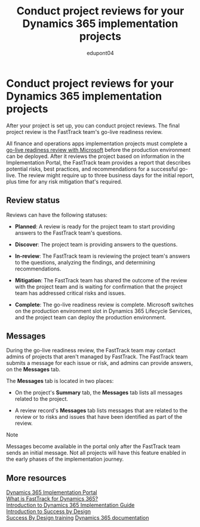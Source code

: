 ﻿---
title: Conduct project reviews for your Dynamics 365 implementation projects
description: Learn how to conduct project reviews in Dynamics 365 Implementation Portal, including overviews on review statuses and messages.
ms.date: 07/05/2023
ms.topic: conceptual
author: edupont04
ms.author: edupont
ms.reviewer: edupont
ms.custom: bap-template
---

# Conduct project reviews for your Dynamics 365 implementation projects

After your project is set up, you can conduct project reviews. The final project review is the FastTrack team's go-live readiness review.  

All finance and operations apps implementation projects must complete a [go-live readiness review with Microsoft](/dynamics365/fin-ops-core/fin-ops/imp-lifecycle/prepare-go-live#readiness) before the production environment can be deployed. After it reviews the project based on information in the Implementation Portal, the FastTrack team provides a report that describes potential risks, best practices, and recommendations for a successful go-live. The review might require up to three business days for the initial report, plus time for any risk mitigation that's required.

## Review status

Reviews can have the following statuses:  

* **Planned**: A review is ready for the project team to start providing answers to the FastTrack team's questions.

* **Discover**: The project team is providing answers to the questions.  

* **In-review**: The FastTrack team is reviewing the project team's answers to the questions, analyzing the findings, and determining recommendations.

* **Mitigation**: The FastTrack team has shared the outcome of the review with the project team and is waiting for confirmation that the project team has addressed critical risks and issues.

* **Complete**: The go-live readiness review is complete. Microsoft switches on the production environment slot in Dynamics 365 Lifecycle Services, and the project team can deploy the production environment.

## Messages

During the go-live readiness review, the FastTrack team may contact admins of projects that aren't managed by FastTrack. The FastTrack team submits a message for each issue or risk, and admins can provide answers, on the **Messages** tab.

The **Messages** tab is located in two places:

* On the project's **Summary** tab, the **Messages** tab lists all messages related to the project.

* A review record's **Messages** tab lists messages that are related to the review or to risks and issues that have been identified as part of the review.

> [!NOTE]
> Messages become available in the portal only after the FastTrack team sends an initial message. Not all projects will have this feature enabled in the early phases of the implementation journey.

## More resources

[Dynamics 365 Implementation Portal](overview.md)  
[What is FastTrack for Dynamics 365?](../fasttrack/overview.md)  
[Introduction to Dynamics 365 Implementation Guide](../implementation-guide/introduction.md)  
[Introduction to Success by Design](../implementation-guide/success-by-design.md)  
[Success By Design training](/training/paths/use-success-design/)
[Dynamics 365 documentation](/dynamics365/index)  
